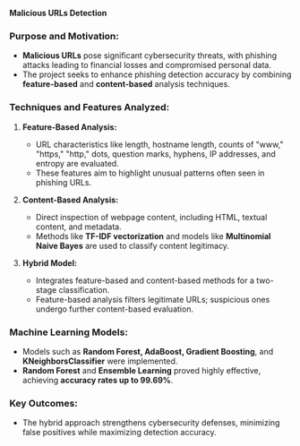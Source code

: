 **Malicious URLs Detection**


### Purpose and Motivation:
- **Malicious URLs** pose significant cybersecurity threats, with phishing attacks leading to financial losses and compromised personal data.
- The project seeks to enhance phishing detection accuracy by combining **feature-based** and **content-based** analysis techniques.

### Techniques and Features Analyzed:
1. **Feature-Based Analysis:**
   - URL characteristics like length, hostname length, counts of "www," "https," "http," dots, question marks, hyphens, IP addresses, and entropy are evaluated.
   - These features aim to highlight unusual patterns often seen in phishing URLs.

2. **Content-Based Analysis:**
   - Direct inspection of webpage content, including HTML, textual content, and metadata.
   - Methods like **TF-IDF vectorization** and models like **Multinomial Naive Bayes** are used to classify content legitimacy.

3. **Hybrid Model:**
   - Integrates feature-based and content-based methods for a two-stage classification.
   - Feature-based analysis filters legitimate URLs; suspicious ones undergo further content-based evaluation.

### Machine Learning Models:
- Models such as **Random Forest, AdaBoost, Gradient Boosting**, and **KNeighborsClassifier** were implemented.
- **Random Forest** and **Ensemble Learning** proved highly effective, achieving **accuracy rates up to 99.69%**.

### Key Outcomes:
- The hybrid approach strengthens cybersecurity defenses, minimizing false positives while maximizing detection accuracy.

